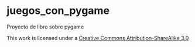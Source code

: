 juegos_con_pygame
=================

Proyecto de libro sobre pygame

This work is licensed under a [Creative Commons Attribution-ShareAlike 3.0](http://creativecommons.org/licenses/by-sa/3.0/)
